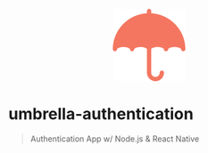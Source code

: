 <p align="center">
   <img src=".github/umbrella.svg"/>
</p>

# umbrella-authentication

> Authentication App w/ Node.js &amp; React Native
